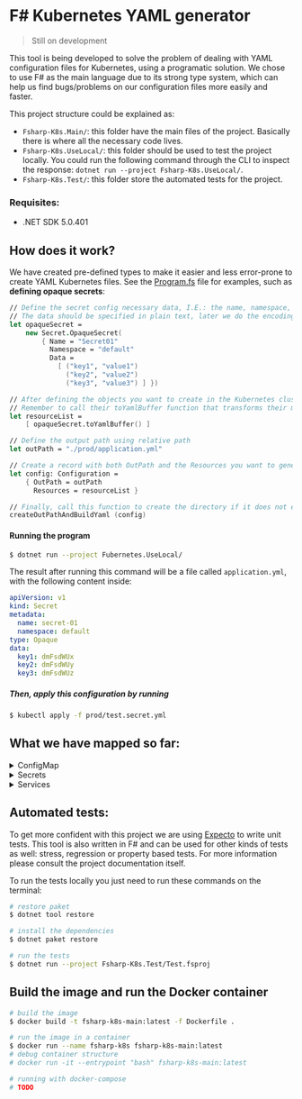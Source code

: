 # F# Kubernetes YAML generator

> Still on development

This tool is being developed to solve the problem of dealing with YAML configuration files for Kubernetes, using a programatic solution. We chose to use F# as the main language due to its strong type system, which can help us find bugs/problems on our configuration files more easily and faster.

This project structure could be explained as:

* `Fsharp-K8s.Main/`: this folder have the main files of the project. Basically there is where all the necessary code lives.
* `Fsharp-K8s.UseLocal/`: this folder should be used to test the project locally. You could run the following command through the CLI to inspect the response: `dotnet run --project Fsharp-K8s.UseLocal/`.
* `Fsharp-K8s.Test/`: this folder store the automated tests for the project.

### Requisites:

* .NET SDK 5.0.401

## How does it work?

We have created pre-defined types to make it easier and less error-prone to create YAML Kubernetes files. See the [Program.fs](Fsharp-K8s.UseLocal/Program.fs) file for examples, such as **defining opaque secrets**:

```fsharp
// Define the secret config necessary data, I.E.: the name, namespace, the labels (Option type) and the data
// The data should be specified in plain text, later we do the encoding to base64 automatically
let opaqueSecret = 
    new Secret.OpaqueSecret(
        { Name = "Secret01"
          Namespace = "default"
          Data = 
            [ ("key1", "value1") 
              ("key2", "value2")
              ("key3", "value3") ] })

// After defining the objects you want to create in the Kubernetes cluster just place them in a list
// Remember to call their toYamlBuffer function that transforms their manifest into a string
let resourceList = 
    [ opaqueSecret.toYamlBuffer() ]

// Define the output path using relative path
let outPath = "./prod/application.yml"

// Create a record with both OutPath and the Resources you want to generate
let config: Configuration = 
    { OutPath = outPath
      Resources = resourceList }

// Finally, call this function to create the directory if it does not exist yet and create the YAML file
createOutPathAndBuildYaml (config)
```

#### Running the program

```bash
$ dotnet run --project Fubernetes.UseLocal/
```


The result after running this command will be a file called `application.yml`, with the following content inside:

```yaml
apiVersion: v1
kind: Secret
metadata:
  name: secret-01
  namespace: default
type: Opaque
data:
  key1: dmFsdWUx
  key2: dmFsdWUy
  key3: dmFsdWUz
```

##### Then, apply this configuration by running

```bash
$ kubectl apply -f prod/test.secret.yml
```

## What we have mapped so far:

<details>
  <summary>ConfigMap</summary>
  
  - [x] ConfigMap
</details>

<details>
  <summary>Secrets</summary>
  
  - [x] OpaqueSecrets
  - [ ] ServiceAccountToken
  - [ ] DockerCfg
  - [ ] DockerConfigJson
  - [ ] BasicAuthentication
  - [ ] SshAuth
  - [ ] Tls
  - [ ] BootstrapTokenData
</details>

<details>
  <summary>Services</summary>
  
  - [x] ClusterIP
  - [x] NodePort
  - [x] Headless
  - [x] ExternalName
  - [x] LoadBalancer
</details>

## Automated tests:

To get more confident with this project we are using [Expecto](https://github.com/haf/expecto) to write unit tests. This tool is also written in F# and can be used for other kinds of tests as well: stress, regression or property based tests. For more information please consult the project documentation itself.

To run the tests locally you just need to run these commands on the terminal:

```bash
# restore paket
$ dotnet tool restore

# install the dependencies
$ dotnet paket restore

# run the tests
$ dotnet run --project Fsharp-K8s.Test/Test.fsproj
```

## Build the image and run the Docker container

```bash
# build the image
$ docker build -t fsharp-k8s-main:latest -f Dockerfile .

# run the image in a container
$ docker run --name fsharp-k8s fsharp-k8s-main:latest
# debug container structure
# docker run -it --entrypoint "bash" fsharp-k8s-main:latest

# running with docker-compose
# TODO
```